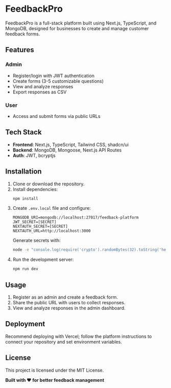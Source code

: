 # FeedbackPro

FeedbackPro is a full-stack platform built using Next.js, TypeScript, and MongoDB, designed for businesses to create and manage customer feedback forms.

## Features
### Admin
- Register/login with JWT authentication
- Create forms (3-5 customizable questions)
- View and analyze responses
- Export responses as CSV

### User
- Access and submit forms via public URLs

## Tech Stack
- **Frontend**: Next.js, TypeScript, Tailwind CSS, shadcn/ui
- **Backend**: MongoDB, Mongoose, Next.js API Routes
- **Auth**: JWT, bcryptjs

## Installation
1. Clone or download the repository.
2. Install dependencies:
   ```bash
   npm install
   ```
3. Create `.env.local` file and configure:
   ```env
   MONGODB_URI=mongodb://localhost:27017/feedback-platform
   JWT_SECRET=[SECRET]
   NEXTAUTH_SECRET=[SECRET]
   NEXTAUTH_URL=http://localhost:3000
   ```
   Generate secrets with:
   ```bash
   node -e "console.log(require('crypto').randomBytes(32).toString('hex'))"
   ```
4. Run the development server:
   ```bash
   npm run dev
   ````

## Usage
1. Register as an admin and create a feedback form.
2. Share the public URL with users to collect responses.
3. View and analyze responses in the admin dashboard.

## Deployment
Recommend deploying with Vercel; follow the platform instructions to connect your repository and set environment variables.

## License
This project is licensed under the MIT License.

**Built with ❤️ for better feedback management**
